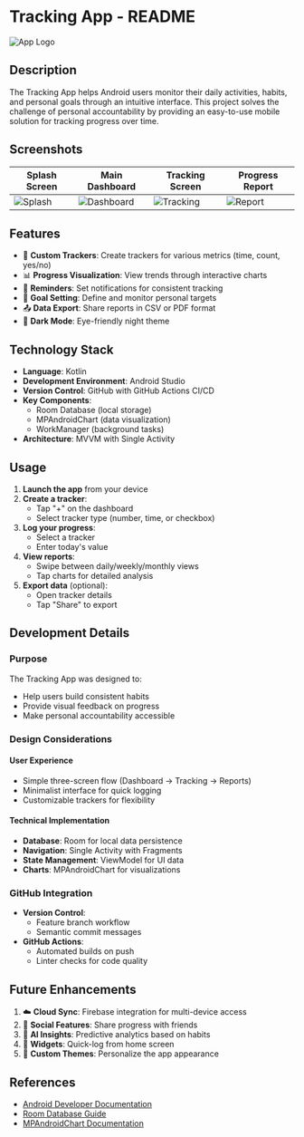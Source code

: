 # Tracking App - README

![App Logo](assets/app_icon.png) <!-- Replace with your app's icon -->

## Description
The Tracking App helps Android users monitor their daily activities, habits, and personal goals through an intuitive interface. This project solves the challenge of personal accountability by providing an easy-to-use mobile solution for tracking progress over time.

## Screenshots
| Splash Screen | Main Dashboard | Tracking Screen | Progress Report |
|--------------|---------------|----------------|----------------|
| ![Splash](assets/splash.png) | ![Dashboard](assets/dashboard.png) | ![Tracking](assets/tracking.png) | ![Report](assets/report.png) |

## Features
- 📝 **Custom Trackers**: Create trackers for various metrics (time, count, yes/no)
- 📊 **Progress Visualization**: View trends through interactive charts
- 🔔 **Reminders**: Set notifications for consistent tracking
- 🎯 **Goal Setting**: Define and monitor personal targets
- 📤 **Data Export**: Share reports in CSV or PDF format
- 🌙 **Dark Mode**: Eye-friendly night theme

## Technology Stack
- **Language**: Kotlin
- **Development Environment**: Android Studio
- **Version Control**: GitHub with GitHub Actions CI/CD
- **Key Components**:
  - Room Database (local storage)
  - MPAndroidChart (data visualization)
  - WorkManager (background tasks)
- **Architecture**: MVVM with Single Activity

## Usage
1. **Launch the app** from your device
2. **Create a tracker**:
   - Tap "+" on the dashboard
   - Select tracker type (number, time, or checkbox)
3. **Log your progress**:
   - Select a tracker
   - Enter today's value
4. **View reports**:
   - Swipe between daily/weekly/monthly views
   - Tap charts for detailed analysis
5. **Export data** (optional):
   - Open tracker details
   - Tap "Share" to export

## Development Details
### Purpose
The Tracking App was designed to:
- Help users build consistent habits
- Provide visual feedback on progress
- Make personal accountability accessible

### Design Considerations
#### User Experience
- Simple three-screen flow (Dashboard → Tracking → Reports)
- Minimalist interface for quick logging
- Customizable trackers for flexibility

#### Technical Implementation
- **Database**: Room for local data persistence
- **Navigation**: Single Activity with Fragments
- **State Management**: ViewModel for UI data
- **Charts**: MPAndroidChart for visualizations

### GitHub Integration
- **Version Control**:
  - Feature branch workflow
  - Semantic commit messages
- **GitHub Actions**:
  - Automated builds on push
  - Linter checks for code quality

## Future Enhancements
1. ☁️ **Cloud Sync**: Firebase integration for multi-device access
2. 👥 **Social Features**: Share progress with friends
3. 🤖 **AI Insights**: Predictive analytics based on habits
4. 📱 **Widgets**: Quick-log from home screen
5. 🎨 **Custom Themes**: Personalize the app appearance

## References
- [Android Developer Documentation](https://developer.android.com)
- [Room Database Guide](https://developer.android.com/training/data-storage/room)
- [MPAndroidChart Documentation](https://weeklycoding.com/mpandroidchart-documentation/)
